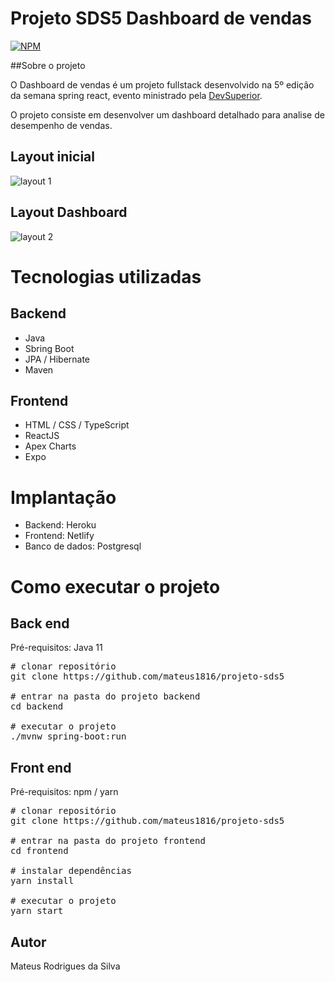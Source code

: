 # Projeto SDS5 Dashboard de vendas
[![NPM](https://img.shields.io/npm/l/react)](https://github.com/mateus1816/projeto-sds5/blob/master/LICENSE)

##Sobre o projeto

O Dashboard de vendas é um projeto fullstack desenvolvido na 5º edição da semana spring react, evento ministrado pela [DevSuperior](https://devsuperior.com).

O projeto consiste em desenvolver um dashboard detalhado para analise de desempenho de vendas.

## Layout inicial
![layout 1](https://media.discordapp.net/attachments/910560542756859975/910560640236671048/Captura_de_Tela_2.png?width=902&height=492)

## Layout Dashboard
![layout 2](https://media.discordapp.net/attachments/910560542756859975/910560635056685136/Captura_de_Tela_1.png?width=788&height=492)

# Tecnologias utilizadas

## Backend
- Java
- Sbring Boot
- JPA / Hibernate
- Maven

## Frontend
- HTML / CSS / TypeScript
- ReactJS
- Apex Charts
- Expo

# Implantação
- Backend: Heroku
- Frontend: Netlify
- Banco de dados: Postgresql

# Como executar o projeto
## Back end
Pré-requisitos: Java 11

<pre>
# clonar repositório
git clone https://github.com/mateus1816/projeto-sds5

# entrar na pasta do projeto backend
cd backend

# executar o projeto
./mvnw spring-boot:run
</pre>

## Front end
Pré-requisitos: npm / yarn

<pre>
# clonar repositório
git clone https://github.com/mateus1816/projeto-sds5

# entrar na pasta do projeto frontend 
cd frontend

# instalar dependências
yarn install

# executar o projeto
yarn start
</pre>

## Autor

Mateus Rodrigues da Silva
